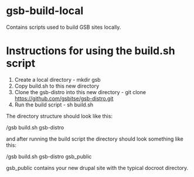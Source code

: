gsb-build-local
===============

Contains scripts used to build GSB sites locally.  

Instructions for using the build.sh script
============================================

1. Create a local directory - mkdir gsb
2. Copy build.sh to this new directory
3. Clone the gsb-distro into this new directory - git clone https://github.com/gsbitse/gsb-distro.git
4. Run the build script - sh build.sh

The directory structure should look like this:

/gsb
  build.sh
  gsb-distro
  
and after running the build script the directory should look something like this:

/gsb
  build.sh
  gsb-distro
  gsb_public
  
gsb_public contains your new drupal site with the typical docroot directory.

